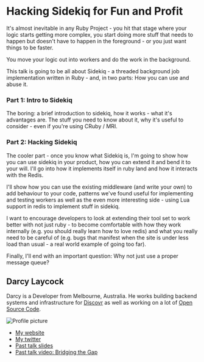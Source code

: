 # Hacking Sidekiq for Fun and Profit

It's almost inevitable in any Ruby Project - you hit that stage
where your logic starts getting more complex, you start doing more stuff that needs to
happen but doesn't have to happen in the foreground - or you just want
things to be faster.

You move your logic out into workers and do the work in the background.

This talk is going to be all about Sidekiq - a threaded background job implementation
written in Ruby - and, in two parts: How you can use and abuse it.

### Part 1: Intro to Sidekiq

The boring: a brief introduction to sidekiq, how it works - what it's advantages are.
The stuff you need to know about it, why it's useful to consider - even if you're using
CRuby / MRI.

### Part 2: Hacking Sidekiq

The cooler part - once you know what Sidekiq is, I'm going to show how you can use
sidekiq in your product, how you can extend it and bend it to your will. I'll go into
how it implements itself in ruby land and how it interacts with the Redis.

I'll show how you can use the existing middleware (and write your own) to add behaviour
to your code, patterns we've found useful for implementing and testing workers as well
as the even more interesting side - using Lua support in redis to implement stuff in sidekiq.

I want to encourage developers to look at extending their tool set to work better with
not just ruby - to become comfortable with how they work internally (e.g. you should really
learn how to love redis) and what you really need to be careful of (e.g. bugs that manifest when
the site is under less load than usual - a real world example of going too far).

Finally, I'll end with an important question: Why not just use a proper message queue?

## Darcy Laycock

Darcy is a Developer from Melbourne, Australia. He works building backend systems and infrastructure
for [Discovr](http://discovr.info/) as well as working on a lot of [Open Source Code](https://github.com/Sutto).

![Profile picture](https://raw.github.com/Sutto/rubyconfau-2014-cfp/hacking-sidekiq-for-fun-and-profit/hacking-sidekiq-for-fun-and-profit/profile_picture.jpg)

- [My website](http://sutto.net)
- [My twitter](https://twitter.com/Sutto)
- [Past talk slides](http://speakerdeck.com/Sutto)
- [Past talk video: Bridging the Gap](http://http://www.youtube.com/watch?v=7YY2fia83kk)